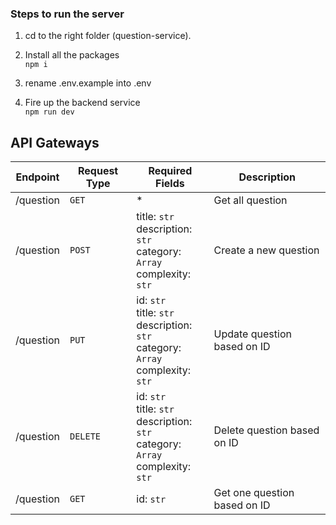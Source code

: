 ### Steps to run the server

1. cd to the right folder (question-service).

2. Install all the packages
<br> `npm i`

3. rename .env.example into .env

4. Fire up the backend service
<br> `npm run dev`




## API Gateways

| Endpoint          | Request Type | Required Fields                                           | Description                                                                                                     |
| ----------------- | ------------ | --------------------------------------------------------- | ---------------------------------------------------------------------------------------------------------- |
| /question         | `GET`        | \*                                                        | Get all question                                                                                         |
| /question         | `POST`       | title: `str`<br>description: `str`<br>category: `Array`<br>complexity: `str`                                      | Create a new question                                                                                             |
| /question         | `PUT`        | id: `str`<br>title: `str`<br>description: `str`<br>category: `Array`<br>complexity: `str` | Update question based on ID                                                                                                      |
| /question         | `DELETE`     | id: `str`<br>title: `str`<br>description: `str`<br>category: `Array`<br>complexity: `str`           | Delete question based on ID                                                             |
| /question         | `GET`       | id: `str`       | Get one question based on ID                                                                                                          |
